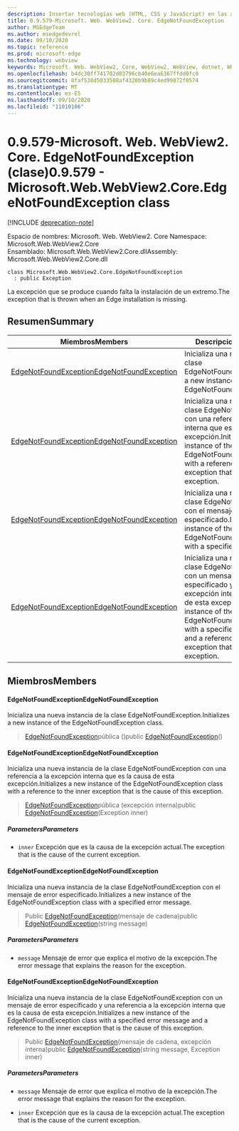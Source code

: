 ```yaml
---
description: Insertar tecnologías web (HTML, CSS y JavaScript) en las aplicaciones nativas con el control Microsoft Edge WebView2
title: 0.9.579-Microsoft. Web. WebView2. Core. EdgeNotFoundException
author: MSEdgeTeam
ms.author: msedgedevrel
ms.date: 09/10/2020
ms.topic: reference
ms.prod: microsoft-edge
ms.technology: webview
keywords: Microsoft. Web. WebView2, Core, WebView2, WebView, dotnet, WPF, WinForms, App, Edge, CoreWebView2, CoreWebView2Controller, control de explorador, Edge HTML, Microsoft. Web. WebView2. Core. EdgeNotFoundException
ms.openlocfilehash: b4dc30ff741702d03796cb40e6ea6367ffdd0fc0
ms.sourcegitcommit: 0faf538d5033508af4320b9b89c4ed99872f0574
ms.translationtype: MT
ms.contentlocale: es-ES
ms.lasthandoff: 09/10/2020
ms.locfileid: "11010106"
---
```

# <span data-ttu-id="cda7b-104">0.9.579-Microsoft. Web. WebView2. Core. EdgeNotFoundException (clase)</span><span class="sxs-lookup"><span data-stu-id="cda7b-104">0.9.579 - Microsoft.Web.WebView2.Core.EdgeNotFoundException class</span></span> 

[!INCLUDE [deprecation-note](../../includes/deprecation-note.md)]

<span data-ttu-id="cda7b-105">Espacio de nombres: Microsoft. Web. WebView2. Core </span><span class="sxs-lookup"><span data-stu-id="cda7b-105">Namespace: Microsoft.Web.WebView2.Core</span></span>\
<span data-ttu-id="cda7b-106">Ensamblado: Microsoft.Web.WebView2.Core.dll</span><span class="sxs-lookup"><span data-stu-id="cda7b-106">Assembly: Microsoft.Web.WebView2.Core.dll</span></span>

```
class Microsoft.Web.WebView2.Core.EdgeNotFoundException
  : public Exception
```

<span data-ttu-id="cda7b-107">La excepción que se produce cuando falta la instalación de un extremo.</span><span class="sxs-lookup"><span data-stu-id="cda7b-107">The exception that is thrown when an Edge installation is missing.</span></span>

## <span data-ttu-id="cda7b-108">Resumen</span><span class="sxs-lookup"><span data-stu-id="cda7b-108">Summary</span></span>

 <span data-ttu-id="cda7b-109">Miembros</span><span class="sxs-lookup"><span data-stu-id="cda7b-109">Members</span></span>                        | <span data-ttu-id="cda7b-110">Descripciones</span><span class="sxs-lookup"><span data-stu-id="cda7b-110">Descriptions</span></span>
--------------------------------|---------------------------------------------
[<span data-ttu-id="cda7b-111">EdgeNotFoundException</span><span class="sxs-lookup"><span data-stu-id="cda7b-111">EdgeNotFoundException</span></span>](#edgenotfoundexception) | <span data-ttu-id="cda7b-112">Inicializa una nueva instancia de la clase EdgeNotFoundException.</span><span class="sxs-lookup"><span data-stu-id="cda7b-112">Initializes a new instance of the EdgeNotFoundException class.</span></span>
[<span data-ttu-id="cda7b-113">EdgeNotFoundException</span><span class="sxs-lookup"><span data-stu-id="cda7b-113">EdgeNotFoundException</span></span>](#edgenotfoundexception) | <span data-ttu-id="cda7b-114">Inicializa una nueva instancia de la clase EdgeNotFoundException con una referencia a la excepción interna que es la causa de esta excepción.</span><span class="sxs-lookup"><span data-stu-id="cda7b-114">Initializes a new instance of the EdgeNotFoundException class with a reference to the inner exception that is the cause of this exception.</span></span>
[<span data-ttu-id="cda7b-115">EdgeNotFoundException</span><span class="sxs-lookup"><span data-stu-id="cda7b-115">EdgeNotFoundException</span></span>](#edgenotfoundexception) | <span data-ttu-id="cda7b-116">Inicializa una nueva instancia de la clase EdgeNotFoundException con el mensaje de error especificado.</span><span class="sxs-lookup"><span data-stu-id="cda7b-116">Initializes a new instance of the EdgeNotFoundException class with a specified error message.</span></span>
[<span data-ttu-id="cda7b-117">EdgeNotFoundException</span><span class="sxs-lookup"><span data-stu-id="cda7b-117">EdgeNotFoundException</span></span>](#edgenotfoundexception) | <span data-ttu-id="cda7b-118">Inicializa una nueva instancia de la clase EdgeNotFoundException con un mensaje de error especificado y una referencia a la excepción interna que es la causa de esta excepción.</span><span class="sxs-lookup"><span data-stu-id="cda7b-118">Initializes a new instance of the EdgeNotFoundException class with a specified error message and a reference to the inner exception that is the cause of this exception.</span></span>

## <span data-ttu-id="cda7b-119">Miembros</span><span class="sxs-lookup"><span data-stu-id="cda7b-119">Members</span></span>

#### <span data-ttu-id="cda7b-120">EdgeNotFoundException</span><span class="sxs-lookup"><span data-stu-id="cda7b-120">EdgeNotFoundException</span></span> 

<span data-ttu-id="cda7b-121">Inicializa una nueva instancia de la clase EdgeNotFoundException.</span><span class="sxs-lookup"><span data-stu-id="cda7b-121">Initializes a new instance of the EdgeNotFoundException class.</span></span>

> <span data-ttu-id="cda7b-122">[EdgeNotFoundException](#edgenotfoundexception)pública ()</span><span class="sxs-lookup"><span data-stu-id="cda7b-122">public [EdgeNotFoundException](#edgenotfoundexception)()</span></span>

#### <span data-ttu-id="cda7b-123">EdgeNotFoundException</span><span class="sxs-lookup"><span data-stu-id="cda7b-123">EdgeNotFoundException</span></span> 

<span data-ttu-id="cda7b-124">Inicializa una nueva instancia de la clase EdgeNotFoundException con una referencia a la excepción interna que es la causa de esta excepción.</span><span class="sxs-lookup"><span data-stu-id="cda7b-124">Initializes a new instance of the EdgeNotFoundException class with a reference to the inner exception that is the cause of this exception.</span></span>

> <span data-ttu-id="cda7b-125">[EdgeNotFoundException](#edgenotfoundexception)pública (excepción interna)</span><span class="sxs-lookup"><span data-stu-id="cda7b-125">public [EdgeNotFoundException](#edgenotfoundexception)(Exception inner)</span></span>

##### <span data-ttu-id="cda7b-126">Parameters</span><span class="sxs-lookup"><span data-stu-id="cda7b-126">Parameters</span></span>
* `inner` <span data-ttu-id="cda7b-127">Excepción que es la causa de la excepción actual.</span><span class="sxs-lookup"><span data-stu-id="cda7b-127">The exception that is the cause of the current exception.</span></span>

#### <span data-ttu-id="cda7b-128">EdgeNotFoundException</span><span class="sxs-lookup"><span data-stu-id="cda7b-128">EdgeNotFoundException</span></span> 

<span data-ttu-id="cda7b-129">Inicializa una nueva instancia de la clase EdgeNotFoundException con el mensaje de error especificado.</span><span class="sxs-lookup"><span data-stu-id="cda7b-129">Initializes a new instance of the EdgeNotFoundException class with a specified error message.</span></span>

> <span data-ttu-id="cda7b-130">Public [EdgeNotFoundException](#edgenotfoundexception)(mensaje de cadena)</span><span class="sxs-lookup"><span data-stu-id="cda7b-130">public [EdgeNotFoundException](#edgenotfoundexception)(string message)</span></span>

##### <span data-ttu-id="cda7b-131">Parameters</span><span class="sxs-lookup"><span data-stu-id="cda7b-131">Parameters</span></span>
* `message` <span data-ttu-id="cda7b-132">Mensaje de error que explica el motivo de la excepción.</span><span class="sxs-lookup"><span data-stu-id="cda7b-132">The error message that explains the reason for the exception.</span></span>

#### <span data-ttu-id="cda7b-133">EdgeNotFoundException</span><span class="sxs-lookup"><span data-stu-id="cda7b-133">EdgeNotFoundException</span></span> 

<span data-ttu-id="cda7b-134">Inicializa una nueva instancia de la clase EdgeNotFoundException con un mensaje de error especificado y una referencia a la excepción interna que es la causa de esta excepción.</span><span class="sxs-lookup"><span data-stu-id="cda7b-134">Initializes a new instance of the EdgeNotFoundException class with a specified error message and a reference to the inner exception that is the cause of this exception.</span></span>

> <span data-ttu-id="cda7b-135">Public [EdgeNotFoundException](#edgenotfoundexception)(mensaje de cadena, excepción interna)</span><span class="sxs-lookup"><span data-stu-id="cda7b-135">public [EdgeNotFoundException](#edgenotfoundexception)(string message, Exception inner)</span></span>

##### <span data-ttu-id="cda7b-136">Parameters</span><span class="sxs-lookup"><span data-stu-id="cda7b-136">Parameters</span></span>
* `message` <span data-ttu-id="cda7b-137">Mensaje de error que explica el motivo de la excepción.</span><span class="sxs-lookup"><span data-stu-id="cda7b-137">The error message that explains the reason for the exception.</span></span> 

* `inner` <span data-ttu-id="cda7b-138">Excepción que es la causa de la excepción actual.</span><span class="sxs-lookup"><span data-stu-id="cda7b-138">The exception that is the cause of the current exception.</span></span>

